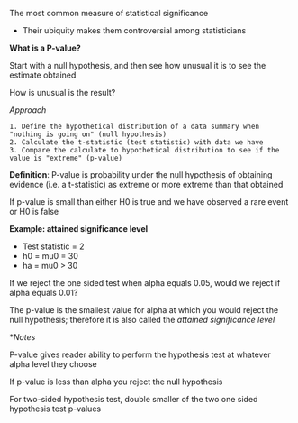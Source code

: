The most common measure of statistical significance

* Their ubiquity makes them controversial among statisticians

**What is a P-value?**

Start with a null hypothesis, and then see how unusual it is to see the estimate obtained

How is unusual is the result?

*Approach*

	1. Define the hypothetical distribution of a data summary when "nothing is going on" (null hypothesis)
	2. Calculate the t-statistic (test statistic) with data we have
	3. Compare the calculate to hypothetical distribution to see if the value is "extreme" (p-value)
	
**Definition**: P-value is probability under the null hypothesis of obtaining evidence (i.e. a t-statistic) as extreme or more extreme than that obtained

If p-value is small than either H0 is true and we have observed a rare event or H0 is false

**Example: attained significance level**

* Test statistic = 2 
* h0 = mu0 = 30
* ha = mu0 > 30

If we reject the one sided test when alpha equals 0.05, would we reject if alpha equals 0.01?

The p-value is the smallest value for alpha at which you would reject the null hypothesis; therefore it is also called the _attained significance level_

**Notes*

P-value gives reader ability to perform the hypothesis test at whatever alpha level they choose

If p-value is less than alpha you reject the null hypothesis

For two-sided hypothesis test, double smaller of the two one sided hypothesis test p-values